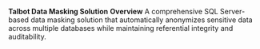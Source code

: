 **Talbot Data Masking Solution**
**Overview**
A comprehensive SQL Server-based data masking solution that automatically anonymizes sensitive data across multiple databases while maintaining referential integrity and auditability.



